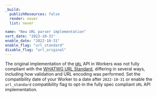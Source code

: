 ```yaml
---
_build:
  publishResources: false
  render: never
  list: never

name: "New URL parser implementation"
sort_date: "2022-10-31"
enable_date: "2022-10-31"
enable_flag: "url_standard"
disable_flag: "url_original"
---
```


The original implementation of the [`URL`](https://developer.mozilla.org/en-US/docs/Web/API/URL) API in Workers was not fully compliant with the [WHATWG URL Standard](https://url.spec.whatwg.org/), differing in several ways, including how validation and URL encoding was performed. Set the compatibility date of your Worker to a date after `2022-10-31` or enable the `url_standard` compatibility flag to opt-in the fully spec compliant `URL` API implementation.
